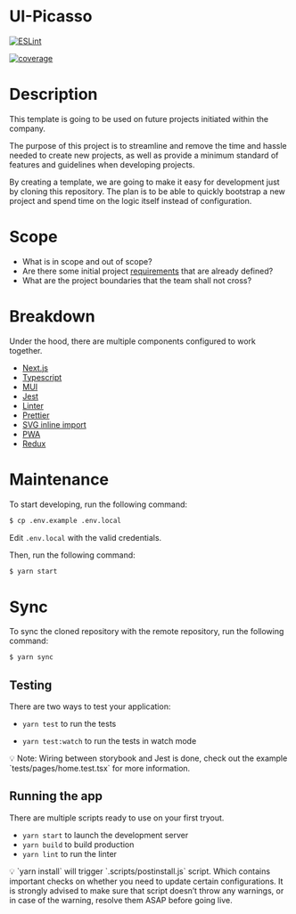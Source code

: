 # UI-Picasso

[![ESLint](https://github.com/ComposableFi/ui-picasso/actions/workflows/eslint.yml/badge.svg?branch=dev)](https://github.com/ComposableFi/ui-picasso/actions/workflows/eslint.yml)

[![coverage](https://github.com/ComposableFi/ui-picasso/actions/workflows/coverage.yml/badge.svg)](https://github.com/ComposableFi/ui-picasso/actions/workflows/coverage.yml)
# Description

This template is going to be used on future projects initiated within the company. 

The purpose of this project is to streamline and remove the time and hassle needed to create new projects, as well as provide a minimum standard of features and guidelines when developing projects. 

By creating a template, we are going to make it easy for development just by cloning this repository. The plan is to be able to quickly bootstrap a new project and spend time on the logic itself instead of configuration.

# Scope

- What is in scope and out of scope?
- Are there some initial project [requirements](https://thedigitalprojectmanager.com/requirements-gathering-guide/) that are already defined?
- What are the project boundaries that the team shall not cross?

# Breakdown

Under the hood, there are multiple components configured to work together. 

- [Next.js](https://nextjs.org/)
- [Typescript](https://www.typescriptlang.org/)
- [MUI](https://mui.com/)
- [Jest](https://jestjs.io/)
- [Linter](https://eslint.org/)
- [Prettier](https://prettier.io/)
- [SVG inline import](https://github.com/gregberge/svgr)
- [PWA](https://github.com/shadowwalker/next-pwa)
- [Redux](https://redux.js.org/)

# Maintenance

To start developing, run the following command:

```bash
$ cp .env.example .env.local
```

Edit `.env.local` with the valid credentials.

Then, run the following command:

```bash
$ yarn start
```

# Sync

To sync the cloned repository with the remote repository, run the following command:
```bash
$ yarn sync
```

## Testing

There are two ways to test your application:

- `yarn test` to run the tests

- `yarn test:watch` to run the tests in watch mode

<aside>
💡 Note: Wiring between storybook and Jest is done, check out the example `tests/pages/home.test.tsx` for more information.

</aside>

## Running the app

There are multiple scripts ready to use on your first tryout.

- `yarn start` to launch the development server
- `yarn build` to build production
- `yarn lint` to run the linter

<aside>
💡 `yarn install` will trigger `.scripts/postinstall.js` script. Which contains important checks on whether you need to update certain configurations. It is strongly advised to make sure that script doesn’t throw any warnings, or in case of the warning, resolve them ASAP before going live.

</aside>

